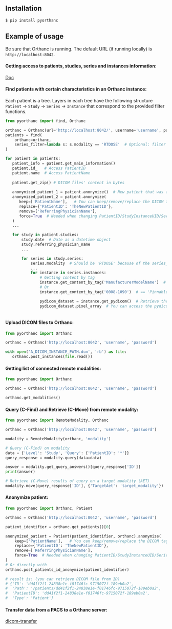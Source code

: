 

Installation
------------
```sh
$ pip install pyorthanc
```

Example of usage
----------------
Be sure that Orthanc is running. The default URL (if running locally) is `http://localhost:8042`.

#### Getting access to patients, studies, series and instances information:

[Doc](examples/access_informations/README.md)

#### Find patients with certain characteristics in an Orthanc instance:
Each patient is a tree. Layers in each tree have the following structure 
`Patient` -> `Study` -> `Series` -> `Instance`
that correspond to the provided filter functions.

```python
from pyorthanc import find, Orthanc

orthanc = Orthanc(url='http://localhost:8042/', username='username', password='password')
patients = find(
    orthanc=orthanc,
    series_filter=lambda s: s.modality == 'RTDOSE'  # Optional: filter with pyorthanc.Series object
)

for patient in patients:
   patient_info = patient.get_main_information()
   patient.id_   # Access PatientID
   patient.name  # Access PatientName
   
   patient.get_zip() # DICOM files' content in bytes
   
   anonymized_patient_1 = patient.anonymize()  # New patient that was anonymized by Orthanc
   anonymized_patient_2 = patient.anonymize(
      keep=['PatientName'],   # You can keep/remove/replace the DICOM tags you want
      replace={'PatientID': 'TheNewPatientID'},
      remove=['ReferringPhysicianName'],
      force=True  # Needed when changing PatientID/StudyInstanceUID/SeriesInstanceUID/SOPInstanceUID
   )  
   ...

   for study in patient.studies:
       study.date  # Date as a datetime object
       study.referring_physician_name
       ...

       for series in study.series:
           series.modality  # Should be 'RTDOSE' because of the series_filter parameters
           ...
           for instance in series.instances:
               # Getting content by tag
               instance.get_content_by_tag('ManufacturerModelName')  # == 'Pinnable3'
               # Or
               instance.get_content_by_tag('0008-1090')  # == 'Pinnable3'

               pydicom_dataset = instance.get_pydicom()  # Retrieve the DICOM file and make a pydicom.FileDataset
               pydicom_dataset.pixel_array  # You can access the pydicom.FileDataset attribute
        
```


#### Upload DICOM files to Orthanc:

```python
from pyorthanc import Orthanc

orthanc = Orthanc('http://localhost:8042', 'username', 'password')

with open('A_DICOM_INSTANCE_PATH.dcm', 'rb') as file:
   orthanc.post_instances(file.read())
```

#### Getting list of connected remote modalities:
```python
from pyorthanc import Orthanc

orthanc = Orthanc('http://localhost:8042', 'username', 'password')

orthanc.get_modalities()
```

#### Query (C-Find) and Retrieve (C-Move) from remote modality:

```python
from pyorthanc import RemoteModality, Orthanc

orthanc = Orthanc('http://localhost:8042', 'username', 'password')

modality = RemoteModality(orthanc, 'modality')

# Query (C-Find) on modality
data = {'Level': 'Study', 'Query': {'PatientID': '*'}}
query_response = modality.query(data=data)

answer = modality.get_query_answers()[query_response['ID']]
print(answer)

# Retrieve (C-Move) results of query on a target modality (AET)
modality.move(query_response['ID'], {'TargetAet': 'target_modality'})
```

#### Anonymize patient:
```python
from pyorthanc import Orthanc, Patient

orthanc = Orthanc('http://localhost:8042', 'username', 'password')

patient_identifier = orthanc.get_patients()[0]

anonymized_patient = Patient(patient_identifier, orthanc).anonymize(
    keep=['PatientName'],   # You can keep/remove/replace the DICOM tags you want
    replace={'PatientID': 'TheNewPatientID'},
    remove=['ReferringPhysicianName'],
    force=True  # Needed when changing PatientID/StudyInstanceUID/SeriesInstanceUID/SOPInstanceUID
)
# Or directly with
orthanc.post_patients_id_anonymize(patient_identifier)

# result is: (you can retrieve DICOM file from ID)
# {'ID': 'dd41f2f1-24838e1e-f01746fc-9715072f-189eb0a2',
#  'Path': '/patients/dd41f2f1-24838e1e-f01746fc-9715072f-189eb0a2',
#  'PatientID': 'dd41f2f1-24838e1e-f01746fc-9715072f-189eb0a2',
#  'Type': 'Patient'}
```

#### Transfer data from a PACS to a Orthanc server:

[dicom-transfer](https://github.com/ylemarechal/dicom-transfer)